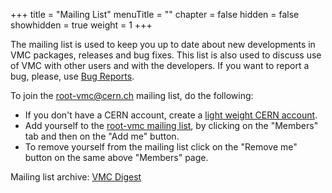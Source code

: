 +++
title = "Mailing List"
menuTitle = ""
chapter = false
hidden = false
showhidden = true
weight = 1
+++

The mailing list is used to keep you up to date about new developments in VMC packages, releases and bug fixes. This list is also used to discuss use of VMC with other users and with the developers. If you want to report a bug, please, use [Bug Reports](/support/bug-reports/).

To join the [root-vmc@cern.ch](mailto:root-vmc@cern.ch) mailing list, do the following:
* If you don't have a CERN account, create a [light weight CERN account](https://account.cern.ch/account/Externals).
* Add yourself to the [root-vmc mailing list](https://e-groups.cern.ch/e-groups/Egroup.do?egroupId=10060132&AI_USERNAME=RDM&searchField=0&searchMethod=0&searchValue=&pageSize=30&hideSearchFields=false&searchMemberOnly=false&searchAdminOnly=false&AI_SESSION=d2pfPsKDGpw5kQw5CvJnhT1GNPl7QkbMW7pyTctBLrXG3Q7vWkrT!-1625067136!1340887240667), by clicking on the
"Members" tab and then on the "Add me" button.
* To remove yourself from the mailing list click on the "Remove me" button on the same above "Members" page.

Mailing list archive: [VMC Digest](/drupal/content/vmc-digest)
